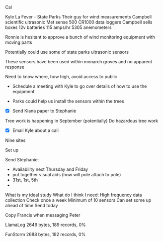 Cal

Kyle La Fever - State Parks
Their guy for wind measurements 
Campbell scientific
ultrasonic
Met sense 500
CR1000 data loggers
Campbell sells boxes 
12v batteries
115 amps/hr
5305 anemometers

Ronnie is hesitant to approve a bunch of wind monitoring equipment with moving parts

Potentially could use some of state parks ultrasonic sensors

These sensors have been used within monarch groves and no apparent response

Need to know where, how high, avoid access to public

- Schedule a meeting with Kyle to go over details of how to use the equipment

- Parks could help us install the sensors within the trees
- [x] Send Kiana paper to Stephanie

Tree work is happening in September (potentially)
Do hazardous tree work

- [x] Email Kyle about a call

Nine sites 

Set up 

Send Stephanie:
- Availability next Thursday and Friday
- put together visual aids (how will pole attach to pole)
- 31st, 1st, 5th
- 

What is my ideal study
What do I think I need:
High frequency data collection
Check once a week
Minimum of 10 sensors
Can set some up ahead of time
Send today

Copy Francis when messaging Peter

LlamaLog
2646 bytes, 189 records, 0%

FunStorm
2688 bytes, 192 records, 0%